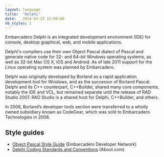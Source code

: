 ```yaml
---
layout: language
title:  "Delphi"
date:   2014-03-23 22:00:00
nb_styles: 2
---
```


Embarcadero Delphi is an integrated development environment (IDE) for console, desktop graphical, web, and mobile applications.

Delphi's compilers use their own Object Pascal dialect of Pascal and generate native code for 32- and 64-bit Windows operating systems, as well as 32-bit Mac OS X, iOS and Android. As of late 2011 support for the Linux operating system was planned by Embarcadero.

Delphi was originally developed by Borland as a rapid application development tool for Windows, and as the successor of Borland Pascal. Delphi and its C++ counterpart, C++Builder, shared many core components, notably the IDE and VCL, but remained separate until the release of RAD Studio 2007. RAD Studio is a shared host for Delphi, C++Builder, and others.

In 2006, Borland’s developer tools section were transferred to a wholly owned subsidiary known as CodeGear, which was sold to Embarcadero Technologies in 2008.

## Style guides

- [Object Pascal Style Guide](http://edn.embarcadero.com/article/10280) (Embarcadéro Developer Network)
- [Delphi Coding Standards and Conventions](http://delphi.about.com/od/standards/) (About.com)
